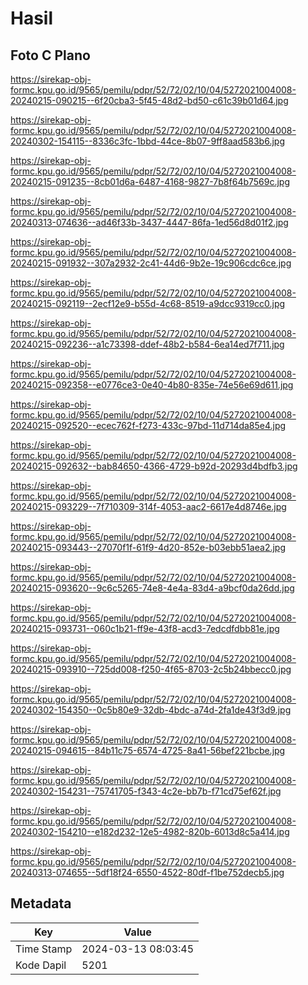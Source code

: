 # Hasil

## Foto C Plano

https://sirekap-obj-formc.kpu.go.id/9565/pemilu/pdpr/52/72/02/10/04/5272021004008-20240215-090215--6f20cba3-5f45-48d2-bd50-c61c39b01d64.jpg

https://sirekap-obj-formc.kpu.go.id/9565/pemilu/pdpr/52/72/02/10/04/5272021004008-20240302-154115--8336c3fc-1bbd-44ce-8b07-9ff8aad583b6.jpg

https://sirekap-obj-formc.kpu.go.id/9565/pemilu/pdpr/52/72/02/10/04/5272021004008-20240215-091235--8cb01d6a-6487-4168-9827-7b8f64b7569c.jpg

https://sirekap-obj-formc.kpu.go.id/9565/pemilu/pdpr/52/72/02/10/04/5272021004008-20240313-074636--ad46f33b-3437-4447-86fa-1ed56d8d01f2.jpg

https://sirekap-obj-formc.kpu.go.id/9565/pemilu/pdpr/52/72/02/10/04/5272021004008-20240215-091932--307a2932-2c41-44d6-9b2e-19c906cdc6ce.jpg

https://sirekap-obj-formc.kpu.go.id/9565/pemilu/pdpr/52/72/02/10/04/5272021004008-20240215-092119--2ecf12e9-b55d-4c68-8519-a9dcc9319cc0.jpg

https://sirekap-obj-formc.kpu.go.id/9565/pemilu/pdpr/52/72/02/10/04/5272021004008-20240215-092236--a1c73398-ddef-48b2-b584-6ea14ed7f711.jpg

https://sirekap-obj-formc.kpu.go.id/9565/pemilu/pdpr/52/72/02/10/04/5272021004008-20240215-092358--e0776ce3-0e40-4b80-835e-74e56e69d611.jpg

https://sirekap-obj-formc.kpu.go.id/9565/pemilu/pdpr/52/72/02/10/04/5272021004008-20240215-092520--ecec762f-f273-433c-97bd-11d714da85e4.jpg

https://sirekap-obj-formc.kpu.go.id/9565/pemilu/pdpr/52/72/02/10/04/5272021004008-20240215-092632--bab84650-4366-4729-b92d-20293d4bdfb3.jpg

https://sirekap-obj-formc.kpu.go.id/9565/pemilu/pdpr/52/72/02/10/04/5272021004008-20240215-093229--7f710309-314f-4053-aac2-6617e4d8746e.jpg

https://sirekap-obj-formc.kpu.go.id/9565/pemilu/pdpr/52/72/02/10/04/5272021004008-20240215-093443--27070f1f-61f9-4d20-852e-b03ebb51aea2.jpg

https://sirekap-obj-formc.kpu.go.id/9565/pemilu/pdpr/52/72/02/10/04/5272021004008-20240215-093620--9c6c5265-74e8-4e4a-83d4-a9bcf0da26dd.jpg

https://sirekap-obj-formc.kpu.go.id/9565/pemilu/pdpr/52/72/02/10/04/5272021004008-20240215-093731--060c1b21-ff9e-43f8-acd3-7edcdfdbb81e.jpg

https://sirekap-obj-formc.kpu.go.id/9565/pemilu/pdpr/52/72/02/10/04/5272021004008-20240215-093910--725dd008-f250-4f65-8703-2c5b24bbecc0.jpg

https://sirekap-obj-formc.kpu.go.id/9565/pemilu/pdpr/52/72/02/10/04/5272021004008-20240302-154350--0c5b80e9-32db-4bdc-a74d-2fa1de43f3d9.jpg

https://sirekap-obj-formc.kpu.go.id/9565/pemilu/pdpr/52/72/02/10/04/5272021004008-20240215-094615--84b11c75-6574-4725-8a41-56bef221bcbe.jpg

https://sirekap-obj-formc.kpu.go.id/9565/pemilu/pdpr/52/72/02/10/04/5272021004008-20240302-154231--75741705-f343-4c2e-bb7b-f71cd75ef62f.jpg

https://sirekap-obj-formc.kpu.go.id/9565/pemilu/pdpr/52/72/02/10/04/5272021004008-20240302-154210--e182d232-12e5-4982-820b-6013d8c5a414.jpg

https://sirekap-obj-formc.kpu.go.id/9565/pemilu/pdpr/52/72/02/10/04/5272021004008-20240313-074655--5df18f24-6550-4522-80df-f1be752decb5.jpg


## Metadata

| Key        | Value               |
| ---------- | ------------------- |
| Time Stamp | 2024-03-13 08:03:45 |
| Kode Dapil | 5201                |



